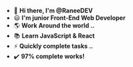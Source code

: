 * :wave: **Hi there, I'm @RaneeDEV**
* :smiley: **I'm junior Front-End Web Developer**
* :earth_americas: **Work Around the world ..**
* :books: **Learn JavaScript & React**     
* :zap: **Quickly complete tasks ..**
* :heavy_check_mark: **97% complete works!**

